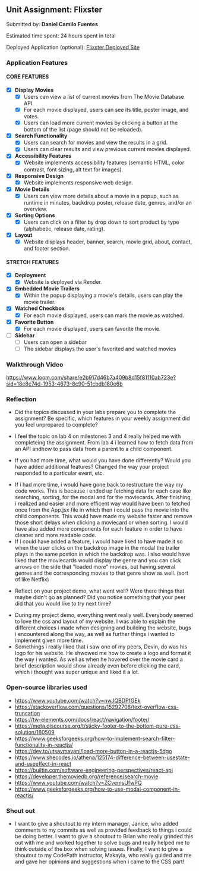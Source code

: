 ## Unit Assignment: Flixster

Submitted by: **Daniel Camilo Fuentes**

Estimated time spent: 24 hours spent in total

Deployed Application (optional): [Flixster Deployed Site](https://flixster-starter-oxw2.onrender.com/)

### Application Features

#### CORE FEATURES


- [X] **Display Movies**
  - [X] Users can view a list of current movies from The Movie Database API.
  - [X] For each movie displayed, users can see its title, poster image, and votes.
  - [X] Users can load more current movies by clicking a button at the bottom of the list (page should not be reloaded).
- [X] **Search Functionality**
  - [X] Users can search for movies and view the results in a grid.
  - [X] Users can clear results and view previous current movies displayed.
- [X] **Accessibility Features**
  - [X] Website implements accessibility features (semantic HTML, color contrast, font sizing, alt text for images).
- [X] **Responsive Design**
  - [X] Website implements responsive web design.
- [X] **Movie Details**
  - [X] Users can view more details about a movie in a popup, such as runtime in minutes, backdrop poster, release date, genres, and/or an overview.
- [X] **Sorting Options**
  - [X] Users can click on a filter by drop down to sort product by type (alphabetic, release date, rating).
- [X] **Layout**
  - [X] Website displays header, banner, search, movie grid, about, contact, and footer section.

#### STRETCH FEATURES

- [X] **Deployment**
  - [X] Website is deployed via Render.
- [X] **Embedded Movie Trailers**
  - [X] Within the popup displaying a movie's details, users can play the movie trailer.
- [X] **Watched Checkbox**
  - [X] For each movie displayed, users can mark the movie as watched.
- [X] **Favorite Button**
  - [X] For each movie displayed, users can favorite the movie.
- [ ] **Sidebar**
  - [ ] Users can open a sidebar
  - [ ] The sidebar displays the user's favorited and watched movies

### Walkthrough Video

https://www.loom.com/share/e2b917d46b7a409b8d15f81110ab723e?sid=18c8c74d-1953-4673-8c90-51cbdb180e6b

### Reflection

* Did the topics discussed in your labs prepare you to complete the assignment? Be specific, which features in your weekly assignment did you feel unprepared to complete?

- I feel the topic on lab 4 on milestones 3 and 4 really helped me with completeing the assignment. From lab 4 i learned how to fetch data from an API andhow to pass data from a parent to a child component.

* If you had more time, what would you have done differently? Would you have added additional features? Changed the way your project responded to a particular event, etc.
  
- If i had more time, i would have gone back to restructure the way my code works. This is because i ended up fetching data for each case like searching, sorting, for the modal and for the moviecards. After finishing, i realized and easier and more efficent way would have been to fetched once from the App.jsx file in which then i could pass the movie into the child components. This would have made my website faster and remove those short delays when clicking a moviecard or when sorting. I would have also added more components for each feature in order to have cleaner and more readable code.
- If i could have added a feature, i would have liked to have made it so when the user clicks on the backdrop image in the modal the trailer plays in the same postion in which the backdrop was. I also would have liked that the moviecards would display the genre and you can click arrows on the side that "loaded more" movies, but having several genres and the corresponding movies to that genre show as well. (sort of like Netflix)

* Reflect on your project demo, what went well? Were there things that maybe didn't go as planned? Did you notice something that your peer did that you would like to try next time?

- During my project demo, everything went really well. Everybody seemed to love the css and layout of my website. I was able to explain the different choices i made when designing and building the website, bugs i encountered along the way, as well as further things i wanted to implement given more time.
- Somethings i really liked that i saw one of my peers, Devin, do was his logo for his website. He shwowed me how to create a logo and format it the way i wanted. As well as when he hovered over the movie card a brief description would show already even before clicking the card, which i thought was super unique and liked it a lot.

### Open-source libraries used

- https://www.youtube.com/watch?v=nwJQBDPfGEk
- https://stackoverflow.com/questions/15292708/text-overflow-css-truncation
- https://tw-elements.com/docs/react/navigation/footer/
- https://meta.discourse.org/t/sticky-footer-to-the-bottom-pure-css-solution/180509
- https://www.geeksforgeeks.org/how-to-implement-search-filter-functionality-in-reactjs/
- https://dev.to/utsavmavani/load-more-button-in-a-reactjs-5dgo
- https://www.shecodes.io/athena/125174-difference-between-usestate-and-useeffect-in-react
- https://builtin.com/software-engineering-perspectives/react-api
- https://developer.themoviedb.org/reference/search-movie
- https://www.youtube.com/watch?v=ZCvemsUfwPQ
- https://www.geeksforgeeks.org/how-to-use-modal-component-in-reactjs/

### Shout out
  - I want to give a shoutout to my intern manager, Janice, who added comments to my commits as well as provided feedback to things i could be doing better. I want to give a shoutout to Brian who really grinded this out with me and worked together to solve bugs and really helped me to think outside of the box when solving issues. Finally, I want to give a shoutout to my CodePath instructor, Makayla, who really guided and me and gave her opinions and suggestions when i came to the CSS part!
